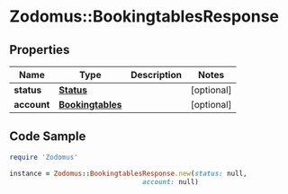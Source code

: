 # Zodomus::BookingtablesResponse

## Properties

Name | Type | Description | Notes
------------ | ------------- | ------------- | -------------
**status** | [**Status**](Status.md) |  | [optional] 
**account** | [**Bookingtables**](Bookingtables.md) |  | [optional] 

## Code Sample

```ruby
require 'Zodomus'

instance = Zodomus::BookingtablesResponse.new(status: null,
                                 account: null)
```



